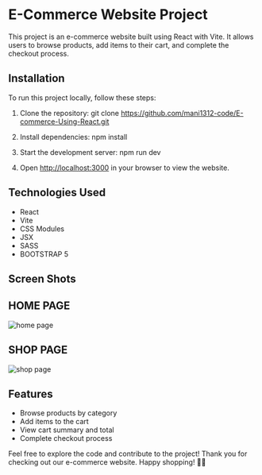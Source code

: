 # E-Commerce Website Project

This project is an e-commerce website built using React with Vite. It allows users to browse products, add items to their cart, and complete the checkout process.

## Installation

To run this project locally, follow these steps:

1. Clone the repository:
      git clone https://github.com/mani1312-code/E-commerce-Using-React.git
   

2. Install dependencies:
      npm install
   

3. Start the development server:
      npm run dev
   

4. Open [http://localhost:3000](http://localhost:3000) in your browser to view the website.

## Technologies Used

- React
- Vite
- CSS Modules
- JSX
- SASS
- BOOTSTRAP 5

## Screen Shots

## HOME PAGE

![home page](https://github.com/mani1312-code/E-commerce-Using-React/assets/139042090/1c5f7532-33e8-4da0-9db2-3f6ec9ee2785)

## SHOP PAGE

![shop page](https://github.com/mani1312-code/E-commerce-Using-React/assets/139042090/4ec1dee8-7ea1-49c6-9710-43e6f9b6b237)


## Features

- Browse products by category
- Add items to the cart
- View cart summary and total
- Complete checkout process


Feel free to explore the code and contribute to the project! Thank you for checking out our e-commerce website. Happy shopping! 🛒🎉
